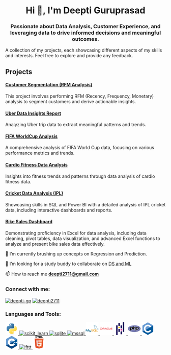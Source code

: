 <h1 align="center">Hi 👋, I'm Deepti Guruprasad</h1>
<h3 align="center">Passionate about Data Analysis, Customer Experience, and leveraging data to drive informed decisions and meaningful outcomes.</h3>

A collection of my projects, each showcasing different aspects of my skills and interests. Feel free to explore and provide any feedback.

## Projects

#### [Customer Segmentation (RFM Analysis)](https://github.com/deeptigp09/python_projects/tree/main/CustomerSegmentationAnalysis)
This project involves performing RFM (Recency, Frequency, Monetary) analysis to segment customers and derive actionable insights.

#### [Uber Data Insights Report](https://github.com/deeptigp09/python_projects/tree/main/Uber%20Case%20Study)
Analyzing Uber trip data to extract meaningful patterns and trends.

#### [FIFA WorldCup Analysis](https://github.com/deeptigp09/python_projects/tree/main/FIFA%20WorldCup%20Analysis)
A comprehensive analysis of FIFA World Cup data, focusing on various performance metrics and trends.

#### [Cardio Fitness Data Analysis](https://github.com/deeptigp09/python_projects/tree/main/Cardio%20Fitness%20Data%20Analysis)
Insights into fitness trends and patterns through data analysis of cardio fitness data.

#### [Cricket Data Analysis (IPL)](https://github.com/deeptigp09/Data_Analysis_SQL_PowerBi)
Showcasing skills in SQL and Power BI with a detailed analysis of IPL cricket data, including interactive dashboards and reports.

#### [Bike Sales Dashboard](https://github.com/deeptigp09/Exploring_Excel)
Demonstrating proficiency in Excel for data analysis, including data cleaning, pivot tables, data visualization, and advanced Excel functions to analyze and present bike sales data effectively.

🌱 I’m currently brushing up concepts on Regression and Prediction.

👯 I’m looking for a study buddy to collaborate on [DS and ML](https://www.mygreatlearning.com/mit-data-science-and-machine-learning-program)

📫 How to reach me **deepti2711@gmail.com**

<h3 align="left">Connect with me:</h3>
<p align="left">
<a href="https://linkedin.com/in/deepti-gp" target="blank"><img align="center" src="https://raw.githubusercontent.com/rahuldkjain/github-profile-readme-generator/master/src/images/icons/Social/linked-in-alt.svg" alt="deepti-gp" height="30" width="40" /></a>
<a href="https://www.hackerrank.com/deepti2711" target="blank"><img align="center" src="https://raw.githubusercontent.com/rahuldkjain/github-profile-readme-generator/master/src/images/icons/Social/hackerrank.svg" alt="deepti2711" height="30" width="40" /></a>
</p>

<h3 align="left">Languages and Tools:</h3>
<p align="left">
    <a href="https://www.python.org" target="_blank" rel="noreferrer">
        <img src="https://raw.githubusercontent.com/devicons/devicon/master/icons/python/python-original.svg" alt="python" width="40" height="40"/>
    </a>
    <a href="https://scikit-learn.org/" target="_blank" rel="noreferrer">
        <img src="https://upload.wikimedia.org/wikipedia/commons/0/05/Scikit_learn_logo_small.svg" alt="scikit_learn" width="40" height="40"/>
    </a>
    <a href="https://www.sqlite.org/" target="_blank" rel="noreferrer">
        <img src="https://www.vectorlogo.zone/logos/sqlite/sqlite-icon.svg" alt="sqlite" width="40" height="40"/>
    </a>
    <a href="https://www.microsoft.com/en-us/sql-server" target="_blank" rel="noreferrer">
        <img src="https://www.svgrepo.com/show/303229/microsoft-sql-server-logo.svg" alt="mssql" width="40" height="40"/>
    </a>
    <a href="https://www.mysql.com/" target="_blank" rel="noreferrer">
        <img src="https://raw.githubusercontent.com/devicons/devicon/master/icons/mysql/mysql-original-wordmark.svg" alt="mysql" width="40" height="40"/>
    </a>
    <a href="https://www.oracle.com/" target="_blank" rel="noreferrer">
        <img src="https://raw.githubusercontent.com/devicons/devicon/master/icons/oracle/oracle-original.svg" alt="oracle" width="40" height="40"/>
    </a>
    <a href="https://pandas.pydata.org/" target="_blank" rel="noreferrer">
        <img src="https://raw.githubusercontent.com/devicons/devicon/2ae2a900d2f041da66e950e4d48052658d850630/icons/pandas/pandas-original.svg" alt="pandas" width="40" height="40"/>
    </a>
    <a href="https://www.php.net" target="_blank" rel="noreferrer">
        <img src="https://raw.githubusercontent.com/devicons/devicon/master/icons/php/php-original.svg" alt="php" width="40" height="40"/>
    </a>
    <a href="https://www.cprogramming.com/" target="_blank" rel="noreferrer">
        <img src="https://raw.githubusercontent.com/devicons/devicon/master/icons/c/c-original.svg" alt="c" width="40" height="40"/>
    </a>
    <a href="https://www.w3schools.com/cpp/" target="_blank" rel="noreferrer">
        <img src="https://raw.githubusercontent.com/devicons/devicon/master/icons/cplusplus/cplusplus-original.svg" alt="cplusplus" width="40" height="40"/>
    </a>
    <a href="https://ifttt.com/" target="_blank" rel="noreferrer">
        <img src="https://www.vectorlogo.zone/logos/ifttt/ifttt-ar21.svg" alt="ifttt" width="40" height="40"/>
    </a>
    <a href="https://www.w3.org/html/" target="_blank" rel="noreferrer">
        <img src="https://raw.githubusercontent.com/devicons/devicon/master/icons/html5/html5-original-wordmark.svg" alt="html5" width="40" height="40"/>
    </a>
</p>
